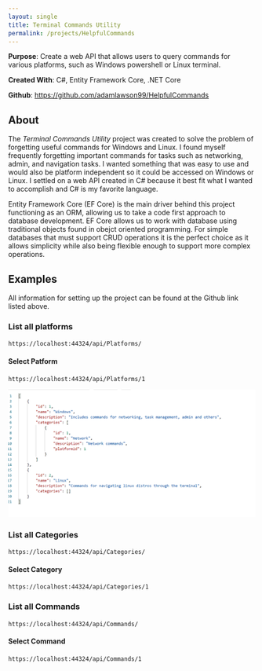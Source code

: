 ```yaml
---
layout: single
title: Terminal Commands Utility
permalink: /projects/HelpfulCommands
---
```

**Purpose**: Create a web API that allows users to query commands for various platforms, such as Windows powershell or Linux terminal.

**Created With**: C#, Entity Framework Core, .NET Core

**Github**: https://github.com/adamlawson99/HelpfulCommands

## About
The _Terminal Commands Utility_ project was created to solve the problem of forgetting useful commands for Windows and Linux. I found myself frequently forgetting important commands for tasks such as networking, admin, and navigation tasks. I wanted something that was easy to use and would also be platform independent so it could be accessed on Windows or Linux. I settled on a web API created in C# because it best fit what I wanted to accomplish and C# is my favorite language.

Entity Framework Core (EF Core) is the main driver behind this project functioning as an ORM, allowing us to take a code first approach to database development. EF Core allows us to work with database using traditional objects found in obejct oriented programming. For simple databases that must support CRUD operations it is the perfect choice as it allows simplicity while also being flexible enough to support more complex operations.


## Examples
All information for setting up the project can be found at the Github link listed above.

### List all platforms
```
https://localhost:44324/api/Platforms/
```


#### Select Patform
```
https://localhost:44324/api/Platforms/1
```
![List All Platforms](../assets/images/Projects/TerminalCommands/platformsAll.png)
### List all Categories
```
https://localhost:44324/api/Categories/
```
#### Select Category
```
https://localhost:44324/api/Categories/1
```
### List all Commands
```
https://localhost:44324/api/Commands/
```
#### Select Command
```
https://localhost:44324/api/Commands/1
```





